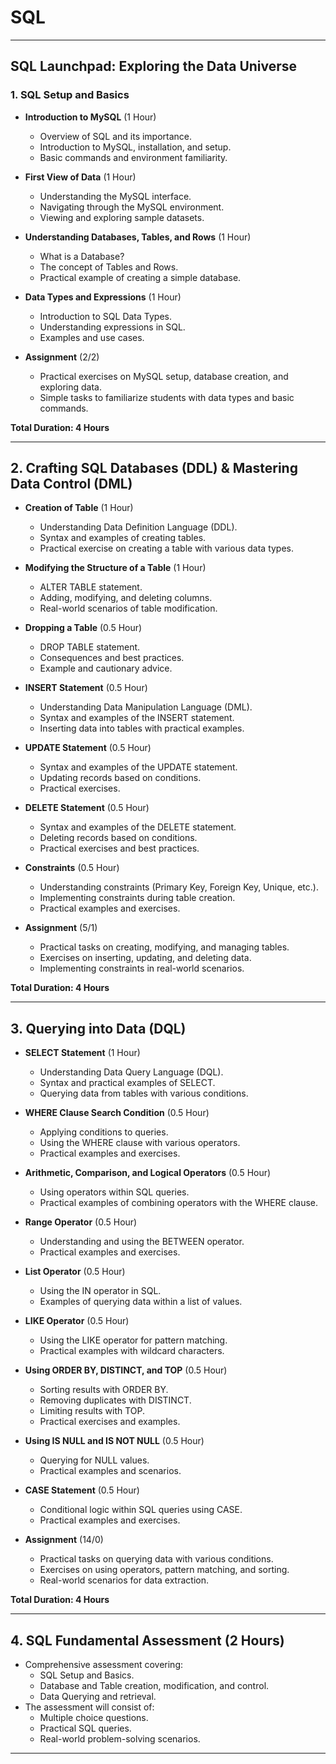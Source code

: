# SQL
---

## **SQL Launchpad: Exploring the Data Universe**

### **1. SQL Setup and Basics**
   - **Introduction to MySQL** (1 Hour)
     - Overview of SQL and its importance.
     - Introduction to MySQL, installation, and setup.
     - Basic commands and environment familiarity.
   
   - **First View of Data** (1 Hour)
     - Understanding the MySQL interface.
     - Navigating through the MySQL environment.
     - Viewing and exploring sample datasets.
   
   - **Understanding Databases, Tables, and Rows** (1 Hour)
     - What is a Database?
     - The concept of Tables and Rows.
     - Practical example of creating a simple database.
   
   - **Data Types and Expressions** (1 Hour)
     - Introduction to SQL Data Types.
     - Understanding expressions in SQL.
     - Examples and use cases.

   - **Assignment** (2/2)
     - Practical exercises on MySQL setup, database creation, and exploring data.
     - Simple tasks to familiarize students with data types and basic commands.

   **Total Duration: 4 Hours**

---

## **2. Crafting SQL Databases (DDL) & Mastering Data Control (DML)**

   - **Creation of Table** (1 Hour)
     - Understanding Data Definition Language (DDL).
     - Syntax and examples of creating tables.
     - Practical exercise on creating a table with various data types.
   
   - **Modifying the Structure of a Table** (1 Hour)
     - ALTER TABLE statement.
     - Adding, modifying, and deleting columns.
     - Real-world scenarios of table modification.
   
   - **Dropping a Table** (0.5 Hour)
     - DROP TABLE statement.
     - Consequences and best practices.
     - Example and cautionary advice.
   
   - **INSERT Statement** (0.5 Hour)
     - Understanding Data Manipulation Language (DML).
     - Syntax and examples of the INSERT statement.
     - Inserting data into tables with practical examples.
   
   - **UPDATE Statement** (0.5 Hour)
     - Syntax and examples of the UPDATE statement.
     - Updating records based on conditions.
     - Practical exercises.
   
   - **DELETE Statement** (0.5 Hour)
     - Syntax and examples of the DELETE statement.
     - Deleting records based on conditions.
     - Practical exercises and best practices.
   
   - **Constraints** (0.5 Hour)
     - Understanding constraints (Primary Key, Foreign Key, Unique, etc.).
     - Implementing constraints during table creation.
     - Practical examples and exercises.
   
   - **Assignment** (5/1)
     - Practical tasks on creating, modifying, and managing tables.
     - Exercises on inserting, updating, and deleting data.
     - Implementing constraints in real-world scenarios.

   **Total Duration: 4 Hours**

---

## **3. Querying into Data (DQL)**

   - **SELECT Statement** (1 Hour)
     - Understanding Data Query Language (DQL).
     - Syntax and practical examples of SELECT.
     - Querying data from tables with various conditions.
   
   - **WHERE Clause Search Condition** (0.5 Hour)
     - Applying conditions to queries.
     - Using the WHERE clause with various operators.
     - Practical examples and exercises.
   
   - **Arithmetic, Comparison, and Logical Operators** (0.5 Hour)
     - Using operators within SQL queries.
     - Practical examples of combining operators with the WHERE clause.
   
   - **Range Operator** (0.5 Hour)
     - Understanding and using the BETWEEN operator.
     - Practical examples and exercises.
   
   - **List Operator** (0.5 Hour)
     - Using the IN operator in SQL.
     - Examples of querying data within a list of values.
   
   - **LIKE Operator** (0.5 Hour)
     - Using the LIKE operator for pattern matching.
     - Practical examples with wildcard characters.
   
   - **Using ORDER BY, DISTINCT, and TOP** (0.5 Hour)
     - Sorting results with ORDER BY.
     - Removing duplicates with DISTINCT.
     - Limiting results with TOP.
     - Practical exercises and examples.
   
   - **Using IS NULL and IS NOT NULL** (0.5 Hour)
     - Querying for NULL values.
     - Practical examples and scenarios.
   
   - **CASE Statement** (0.5 Hour)
     - Conditional logic within SQL queries using CASE.
     - Practical examples and exercises.

   - **Assignment** (14/0)
     - Practical tasks on querying data with various conditions.
     - Exercises on using operators, pattern matching, and sorting.
     - Real-world scenarios for data extraction.

   **Total Duration: 4 Hours**

---

## **4. SQL Fundamental Assessment** (2 Hours)
   - Comprehensive assessment covering:
     - SQL Setup and Basics.
     - Database and Table creation, modification, and control.
     - Data Querying and retrieval.
   - The assessment will consist of:
     - Multiple choice questions.
     - Practical SQL queries.
     - Real-world problem-solving scenarios.

---
